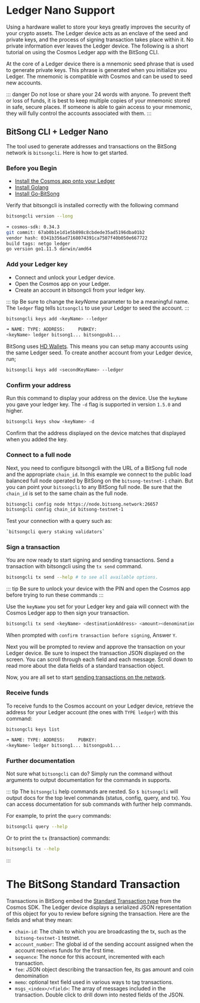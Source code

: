 # Ledger Nano Support

Using a hardware wallet to store your keys greatly improves the security of your crypto assets. The Ledger device acts as an enclave of the seed and private keys, and the process of signing transaction takes place within it. No private information ever leaves the Ledger device. The following is a short tutorial on using the Cosmos Ledger app with the BitSong CLI.

At the core of a Ledger device there is a mnemonic seed phrase that is used to generate private keys. This phrase is generated when you initialize you Ledger. The mnemonic is compatible with Cosmos and can be used to seed new accounts.

::: danger
Do not lose or share your 24 words with anyone. To prevent theft or loss of funds, it is best to keep multiple copies of your mnemonic stored in safe, secure places. If someone is able to gain access to your mnemonic, they will fully control the accounts associated with them.
:::

## BitSong CLI + Ledger Nano

The tool used to generate addresses and transactions on the BitSong network is `bitsongcli`. Here is how to get started.

### Before you Begin

- [Install the Cosmos app onto your Ledger](https://github.com/cosmos/ledger-cosmos/blob/master/README.md#installing)
- [Install Golang](https://golang.org/doc/install)
- [Install Go-BitSong](./installation.md)

Verify that bitsongcli is installed correctly with the following command

```bash
bitsongcli version --long

➜ cosmos-sdk: 0.34.3
git commit: 67ab0b1e1d1e5b898c8cbdede35ad5196dba01b2
vendor hash: 0341b356ad7168074391ca7507f40b050e667722
build tags: netgo ledger
go version go1.11.5 darwin/amd64

```

### Add your Ledger key

- Connect and unlock your Ledger device.
- Open the Cosmos app on your Ledger.
- Create an account in bitsongcli from your ledger key.

::: tip
Be sure to change the _keyName_ parameter to be a meaningful name. The `ledger` flag tells `bitsongcli` to use your Ledger to seed the account.
:::

```bash
bitsongcli keys add <keyName> --ledger

➜ NAME: TYPE: ADDRESS:     PUBKEY:
<keyName> ledger bitsong1... bitsongpub1...
```

BitSong uses [HD Wallets](./hd-wallets.md). This means you can setup many accounts using the same Ledger seed. To create another account from your Ledger device, run;

```bash
bitsongcli keys add <secondKeyName> --ledger
```

### Confirm your address

Run this command to display your address on the device. Use the `keyName` you gave your ledger key. The `-d` flag is supported in version `1.5.0` and higher.

```bash
bitsongcli keys show <keyName> -d
```

Confirm that the address displayed on the device matches that displayed when you added the key.

### Connect to a full node

Next, you need to configure bitsongcli with the URL of a BitSong full node and the appropriate `chain_id`. In this example we connect to the public load balanced full node operated by BitSong on the `bitsong-testnet-1` chain. But you can point your `bitsongcli` to any BitSong full node. Be sure that the `chain_id` is set to the same chain as the full node.

```bash
bitsongcli config node https://node.bitsong.network:26657
bitsongcli config chain_id bitsong-testnet-1
```

Test your connection with a query such as:

``` bash
`bitsongcli query staking validators`
```

### Sign a transaction

You are now ready to start signing and sending transactions. Send a transaction with bitsongcli using the `tx send` command.

``` bash
bitsongcli tx send --help # to see all available options.
```

::: tip
Be sure to unlock your device with the PIN and open the Cosmos app before trying to run these commands
:::

Use the `keyName` you set for your Ledger key and gaia will connect with the Cosmos Ledger app to then sign your transaction.

```bash
bitsongcli tx send <keyName> <destinationAddress> <amount><denomination>
```

When prompted with `confirm transaction before signing`, Answer `Y`.

Next you will be prompted to review and approve the transaction on your Ledger device. Be sure to inspect the transaction JSON displayed on the screen. You can scroll through each field and each message. Scroll down to read more about the data fields of a standard transaction object.

Now, you are all set to start [sending transactions on the network](./delegator-guide-cli.md#sending-transactions).

### Receive funds

To receive funds to the Cosmos account on your Ledger device, retrieve the address for your Ledger account (the ones with `TYPE ledger`) with this command:

```bash
bitsongcli keys list

➜ NAME: TYPE: ADDRESS:     PUBKEY:
<keyName> ledger bitsong1... bitsongpub1...
```

### Further documentation

Not sure what `bitsongcli` can do? Simply run the command without arguments to output documentation for the commands in supports.

::: tip
The `bitsongcli` help commands are nested. So `$ bitsongcli` will output docs for the top level commands (status, config, query, and tx). You can access documentation for sub commands with further help commands.

For example, to print the `query` commands:

```bash
bitsongcli query --help
```

Or to print the `tx` (transaction) commands:

```bash
bitsongcli tx --help
```
:::

# The BitSong Standard Transaction

Transactions in BitSong embed the [Standard Transaction type](https://godoc.org/github.com/cosmos/cosmos-sdk/x/auth#StdTx) from the Cosmos SDK. The Ledger device displays a serialized JSON representation of this object for you to review before signing the transaction. Here are the fields and what they mean:

- `chain-id`: The chain to which you are broadcasting the tx, such as the `bitsong-testnet-1` testnet.
- `account_number`: The global id of the sending account assigned when the account receives funds for the first time.
- `sequence`: The nonce for this account, incremented with each transaction.
- `fee`: JSON object describing the transaction fee, its gas amount and coin denomination
- `memo`: optional text field used in various ways to tag transactions.
- `msgs_<index>/<field>`: The array of messages included in the transaction. Double click to drill down into nested fields of the JSON.